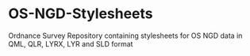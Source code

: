 # OS-NGD-Stylesheets
Ordnance Survey Repository containing stylesheets for OS NGD data in QML, QLR, LYRX, LYR and SLD format
